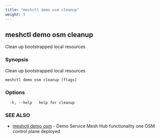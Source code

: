 ```yaml
---
title: "meshctl demo osm cleanup"
weight: 5
---
```

## meshctl demo osm cleanup

Clean up bootstrapped local resources

### Synopsis

Clean up bootstrapped local resources

```
meshctl demo osm cleanup [flags]
```

### Options

```
  -h, --help   help for cleanup
```

### SEE ALSO

* [meshctl demo osm](../meshctl_demo_osm)	 - Demo Service Mesh Hub functionality one OSM control plane deployed


